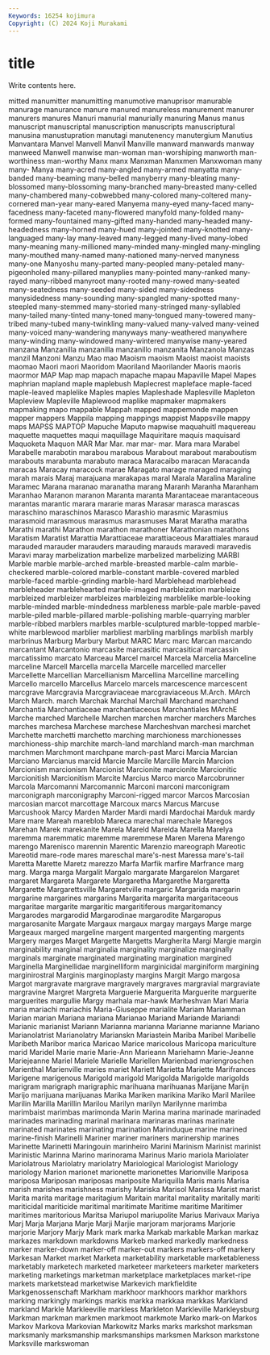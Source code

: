 ```yaml
---
Keywords: 16254 kojimura
Copyright: (C) 2024 Koji Murakami
---
```


# title

Write contents here.



mitted manumitter manumitting
manumotive manuprisor manurable manurage manurance manure manured manureless manurement manurer
manurers manures Manuri manurial manurially manuring Manus manus manuscript manuscriptal
manuscription manuscripts manuscriptural manusina manustupration manutagi manutenency manutergium Manutius Manvantara
Manvel Manvell Manvil Manville manward manwards manway manweed Manwell manwise
man-woman man-worshiping manworth man-worthiness man-worthy Manx manx Manxman Manxmen Manxwoman
many many- Manya many-acred many-angled many-armed manyatta many-banded many-beaming many-belled
manyberry many-bleating many-blossomed many-blossoming many-branched many-breasted many-celled many-chambered many-cobwebbed many-colored
many-coltered many-cornered man-year many-eared Manyema many-eyed many-faced many-facedness many-faceted many-flowered
manyfold many-folded many-formed many-fountained many-gifted many-handed many-headed many-headedness many-horned many-hued
many-jointed many-knotted many-languaged many-lay many-leaved many-legged many-lived many-lobed many-meaning many-millioned
many-minded many-mingled many-mingling many-mouthed many-named many-nationed many-nerved manyness many-one Manyoshu
many-parted many-peopled many-petaled many-pigeonholed many-pillared manyplies many-pointed many-ranked many-rayed many-ribbed
manyroot many-rooted many-rowed many-seated many-seatedness many-seeded many-sided many-sidedness manysidedness many-sounding
many-spangled many-spotted many-steepled many-stemmed many-storied many-stringed many-syllabled many-tailed many-tinted many-toned
many-tongued many-towered many-tribed many-tubed many-twinkling many-valued many-valved many-veined many-voiced many-wandering
manyways many-weathered manywhere many-winding many-windowed many-wintered manywise many-yeared manzana Manzanilla
manzanilla manzanillo manzanita Manzanola Manzas manzil Manzoni Manzu Mao mao
Maoism maoism Maoist maoist maoists maomao Maori maori Maoridom Maoriland
Maorilander Maoris maoris maormor MAP Map map mapach mapache mapau
Mapaville Mapel Mapes maphrian mapland maple maplebush Maplecrest mapleface maple-faced
maple-leaved maplelike Maples maples Mapleshade Maplesville Mapleton Mapleview Mapleville Maplewood
maplike mapmaker mapmakers mapmaking mapo mappable Mappah mapped mappemonde mappen
mapper mappers Mappila mapping mappings mappist Mappsville mappy maps MAPSS
MAPTOP Mapuche Maputo mapwise maquahuitl maquereau maquette maquettes maqui maquillage
Maquiritare maquis maquisard Maquoketa Maquon MAR Mar Mar. mar mar-
mar. Mara mara Marabel Marabelle marabotin marabou marabous Marabout marabout
maraboutism marabouts marabunta marabuto maraca Maracaibo maracan Maracanda maracas Maracay
maracock marae Maragato marage maraged maraging marah marais Maraj marajuana
marakapas maral Marala Maralina Maraline Maramec Marana maranao maranatha marang
Maranh Maranha Maranham Maranhao Maranon maranon Maranta maranta Marantaceae marantaceous
marantas marantic marara mararie maras Marasar marasca marascas maraschino maraschinos
Marasco Marashio marasmic Marasmius marasmoid marasmous marasmus marasmuses Marat Maratha
maratha Marathi marathi Marathon marathon marathoner Marathonian marathons Maratism Maratist
Marattia Marattiaceae marattiaceous Marattiales maraud marauded marauder marauders marauding marauds
maravedi maravedis Maravi maray marbelization marbelize marbelized marbelizing MARBI Marble
marble marble-arched marble-breasted marble-calm marble-checkered marble-colored marble-constant marble-covered marbled marble-faced
marble-grinding marble-hard Marblehead marblehead marbleheader marblehearted marble-imaged marbleization marbleize marbleized
marbleizer marbleizes marbleizing marblelike marble-looking marble-minded marble-mindedness marbleness marble-pale marble-paved
marble-piled marble-pillared marble-polishing marble-quarrying marbler marble-ribbed marblers marbles marble-sculptured marble-topped
marble-white marblewood marblier marbliest marbling marblings marblish marbly marbrinus Marburg
Marbury Marbut MARC Marc marc Marcan marcando marcantant Marcantonio marcasite
marcasitic marcasitical marcassin marcatissimo marcato Marceau Marcel marcel Marcela Marcelia
Marceline marceline Marcell Marcella marcella Marcelle marcelled marceller Marcellette Marcellian
Marcellianism Marcellina Marcelline marcelling Marcello marcello Marcellus Marcelo marcels marcescence
marcescent marcgrave Marcgravia Marcgraviaceae marcgraviaceous M.Arch. MArch March March. march
Marchak Marchal Marchall Marchand marchand Marchantia Marchantiaceae marchantiaceous Marchantiales MArchE
Marche marched Marchelle Marchen marchen marcher marchers Marches marches marchesa
Marchese marchese Marcheshvan marchesi marchet Marchette marchetti marchetto marching marchioness
marchionesses marchioness-ship marchite march-land marchland march-man marchman marchmen Marchmont marchpane
march-past Marci Marcia Marcian Marciano Marcianus marcid Marcie Marcile Marcille
Marcin Marcion Marcionism marcionism Marcionist Marcionite marcionite Marcionitic Marcionitish Marcionitism
Marcite Marcius Marco marco Marcobrunner Marcola Marcomanni Marcomannic Marconi marconi
marconigram marconigraph marconigraphy Marconi-rigged marcor Marcos Marcosian marcosian marcot marcottage
Marcoux marcs Marcus Marcuse Marcushook Marcy Marden Marder Mardi mardi
Mardochai Marduk mardy Mare mare Mareah mareblob Mareca marechal marechale
Maregos Marehan Marek marekanite Marela Mareld Marelda Marella Marelya maremma
maremmatic maremme maremmese Maren Marena Marengo marengo Marenisco marennin Marentic
Marenzio mareograph Mareotic Mareotid mare-rode mares mareschal mare's-nest Maressa mare's-tail
Maretta Marette Maretz marezzo Marfa Marfik marfire Marfrance marg marg.
Marga marga Margalit Margalo margarate Margarelon Margaret margaret Margareta Margarete
Margaretha Margarethe Margaretta Margarette Margarettsville Margaretville margaric Margarida margarin margarine
margarines margarins Margarita margarita margaritaceous margaritae margarite margaritic margaritiferous margaritomancy
Margarodes margarodid Margarodinae margarodite Margaropus margarosanite Margate Margaux margaux margay
margays Marge marge Margeaux marged margeline margent margented margenting margents
Margery marges Marget Margette Margetts Margherita Margi Margie margin marginability
marginal marginalia marginality marginalize marginally marginals marginate marginated marginating margination
margined Marginella Marginellidae marginelliform marginicidal marginiform margining marginirostral Marginis marginoplasty
margins Margit Margo margosa Margot margravate margrave margravely margraves margravial
margraviate margravine Margret Margreta Marguerie Marguerita Marguerite marguerite marguerites margullie
Margy marhala mar-hawk Marheshvan Mari Maria maria mariachi mariachis Maria-Giuseppe
marialite Mariam Mariamman Marian marian Mariana mariana Marianao Mariand Mariande
Mariandi Marianic marianist Mariann Marianna marianna Marianne marianne Mariano Marianolatrist
Marianolatry Marianskn Mariastein Mariba Maribel Maribelle Maribeth Maribor marica Maricao
Marice maricolous Maricopa mariculture marid Maridel Marie marie Marie-Ann Marieann
Mariehamn Marie-Jeanne Mariejeanne Mariel Mariele Marielle Mariellen Marienbad mariengroschen Marienthal
Marienville maries mariet Mariett Marietta Mariette Marifrances Marigene marigenous Marigold
marigold Marigolda Marigolde marigolds marigram marigraph marigraphic marihuana marihuanas Marijane
Marijn Marijo marijuana marijuanas Marika Mariken marikina Mariko Maril Marilee
Marilin Marilla Marillin Marilou Marilyn marilyn Marilynne marimba marimbaist marimbas
marimonda Marin Marina marina marinade marinaded marinades marinading marinal marinara
marinaras marinas marinate marinated marinates marinating marination Marinduque marine marined
marine-finish Marinelli Mariner mariner mariners marinership marines Marinette Marinetti Maringouin
marinheiro Marini Marinism Marinist marinist Marinistic Marinna Marino marinorama Marinus
Mario mariola Mariolater Mariolatrous Mariolatry mariolatry Mariological Mariologist Mariology mariology
Marion marionet marionette marionettes Marionville Mariposa mariposa Mariposan mariposas mariposite
Mariquilla Maris maris Marisa marish marishes marishness marishy Mariska Marisol
Marissa Marist marist Marita marita maritage maritagium Maritain marital maritality
maritally mariti mariticidal mariticide maritimal maritimate Maritime maritime Maritimer maritimes
maritorious Maritsa Mariupol mariupolite Marius Marivaux Mariya Marj Marja Marjana
Marje Marji Marjie marjoram marjorams Marjorie marjorie Marjory Marjy Mark
mark marka Markab markable Markan markaz markazes markdown markdowns Markeb
marked markedly markedness marker marker-down marker-off marker-out markers markers-off markery
Markesan Market market Marketa marketability marketable marketableness marketably marketech marketed
marketeer marketeers marketer marketers marketing marketings marketman marketplace marketplaces market-ripe
markets marketstead marketwise Markevich markfieldite Markgenossenschaft Markham markhoor markhoors markhor
markhors marking markingly markings markis markka markkaa markkas Markland markland
Markle Markleeville markless Markleton Markleville Markleysburg Markman markman markmen markmoot
markmote Marko mark-on Markos Markov Markova Markovian Markowitz Marks marks
markshot marksman marksmanly marksmanship marksmanships marksmen Markson markstone Marksville markswoman
